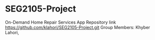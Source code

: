 # SEG2105-Project
On-Demand Home Repair Services App
Repository link https://github.com/klahori/SEG2105-Project.git
Group Members: Khyber Lahori,
